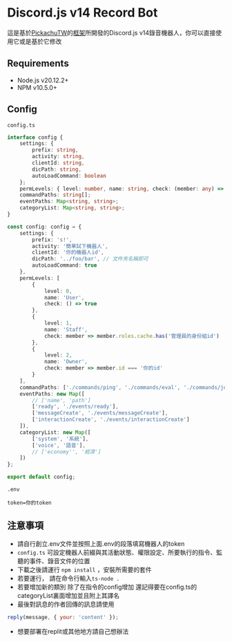 # Discord.js v14 Record Bot

這是基於[PickachuTW](https://github.com/PikachuTW/)的[框架](https://github.com/PikachuTW/Discord.js-Command-Handler)所開發的Discord.js v14錄音機器人，你可以直接使用它或是基於它修改

## Requirements

* Node.js v20.12.2+
* NPM v10.5.0+

## Config

`config.ts`

```ts
interface config {
    settings: {
        prefix: string,
        activity: string,
        clientId: string,
        dicPath: string,
        autoLoadCommand: boolean
    };
    permLevels: { level: number, name: string, check: (member: any) => boolean }[];
    commandPaths: string[];
    eventPaths: Map<string, string>;
    categoryList: Map<string, string>;
}

const config: config = {
    settings: {
        prefix: 's!',
        activity: '簡單試下機器人',
        clientId: '你的機器人id',
        dicPath: '../foo/bar', // 文件夾名稱即可
        autoLoadCommand: true
    },
    permLevels: [
        {
            level: 0,
            name: 'User',
            check: () => true
        },
        {
            level: 1,
            name: 'Staff',
            check: member => member.roles.cache.has('管理員的身份組id')
        },
        {
            level: 2,
            name: 'Owner',
            check: member => member.id === '你的id'
        }
    ],
    commandPaths: ['./commands/ping', './commands/eval', './commands/joinChannel', './commands/leaveChannel', './commands/record', './commands/stop'], // 可繼續接下去 以,分割 若autoLoadCommand爲true可以只只寫new Map([])
    eventPaths: new Map([
        // ['name', 'path']
        ['ready', './events/ready'],
        ['messageCreate', './events/messageCreate'],
        ['interactionCreate', './events/interactionCreate']
    ]),
    categoryList: new Map([
        ['system', '系統'],
        ['voice', '語音'],
        // ['economy'', '經濟']
    ])
};

export default config;
```

`.env`

```.env
token=你的token
```

## 注意事項

* 請自行創立.env文件並按照上面.env的段落填寫機器人的token
* `config.ts` 可設定機器人前綴與其活動狀態、權限設定、所要執行的指令、監聽的事件、錄音文件的位置
* 下載之後請運行 `npm install` ，安裝所需要的套件
* 若要運行， 請在命令行輸入`ts-node .`
* 若要增加新的類別 除了在指令的config增加 還記得要在config.ts的categoryList裏面增加並且附上其譯名
* 最後對訊息的作者回傳的訊息請使用
```js
reply(message, { your: 'content' });
```
* 想要部署在replit或其他地方請自己想辦法
